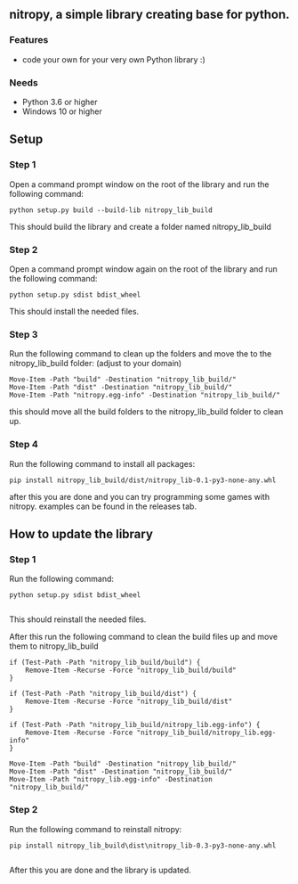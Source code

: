 ## nitropy, a simple library creating base for python.

### Features
- code your own for your very own Python library :)

### Needs
- Python 3.6 or higher
- Windows 10 or higher

## Setup
### Step 1
Open a command prompt window on the root of the library and run the following command:
```shell
python setup.py build --build-lib nitropy_lib_build
```
This should build the library and create a folder named nitropy_lib_build
### Step 2
Open a command prompt window again on the root of the library and run the following command:
```shell
python setup.py sdist bdist_wheel
```
This should install the needed files.
### Step 3
Run the following command to clean up the folders and move the to the nitropy_lib_build folder: (adjust to your domain)
```shell
Move-Item -Path "build" -Destination "nitropy_lib_build/"
Move-Item -Path "dist" -Destination "nitropy_lib_build/"
Move-Item -Path "nitropy.egg-info" -Destination "nitropy_lib_build/"
```
this should move all the build folders to the nitropy_lib_build folder to clean up.
### Step 4
Run the following command to install all packages:
```shell
pip install nitropy_lib_build/dist/nitropy_lib-0.1-py3-none-any.whl
```
after this you are done and you can try programming some games with nitropy. examples can be found in the releases tab.
## How to update the library
### Step 1
Run the following command:
```shell
python setup.py sdist bdist_wheel


```
This should reinstall the needed files.

After this run the following command to clean the build files up and move them to nitropy_lib_build
```shell
if (Test-Path -Path "nitropy_lib_build/build") {
    Remove-Item -Recurse -Force "nitropy_lib_build/build"
}

if (Test-Path -Path "nitropy_lib_build/dist") {
    Remove-Item -Recurse -Force "nitropy_lib_build/dist"
}

if (Test-Path -Path "nitropy_lib_build/nitropy_lib.egg-info") {
    Remove-Item -Recurse -Force "nitropy_lib_build/nitropy_lib.egg-info"
}

Move-Item -Path "build" -Destination "nitropy_lib_build/"
Move-Item -Path "dist" -Destination "nitropy_lib_build/"
Move-Item -Path "nitropy_lib.egg-info" -Destination "nitropy_lib_build/"

```
### Step 2
Run the following command to reinstall nitropy:

```shell
pip install nitropy_lib_build\dist\nitropy_lib-0.3-py3-none-any.whl


```
After this you are done and the library is updated.
